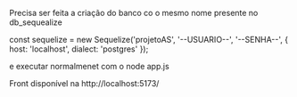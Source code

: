 Precisa ser feita a criação do banco co o mesmo nome presente no db_sequealize

const sequelize = new Sequelize('projetoAS', '--USUARIO--', '--SENHA--', {
    host: 'localhost',
    dialect: 'postgres'
});

e executar normalmenet com o node app.js

Front disponível na http://localhost:5173/


